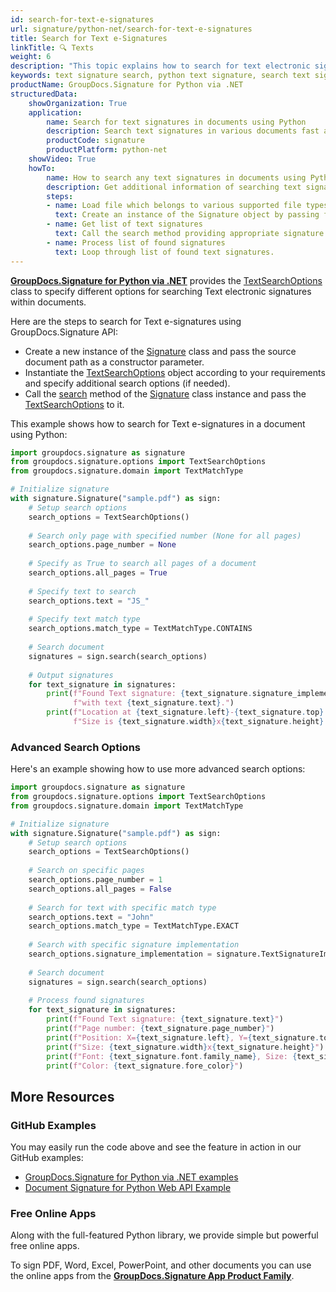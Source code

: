```yaml
---
id: search-for-text-e-signatures
url: signature/python-net/search-for-text-e-signatures
title: Search for Text e-Signatures
linkTitle: 🔍 Texts
weight: 6
description: "This topic explains how to search for text electronic signatures within document pages using GroupDocs.Signature for Python via .NET API."
keywords: text signature search, python text signature, search text signatures
productName: GroupDocs.Signature for Python via .NET
structuredData:
    showOrganization: True
    application:    
        name: Search for text signatures in documents using Python    
        description: Search text signatures in various documents fast and easily with Python language and GroupDocs.Signature for Python via .NET APIs
        productCode: signature
        productPlatform: python-net 
    showVideo: True
    howTo:
        name: How to search any text signatures in documents using Python 
        description: Get additional information of searching text signatures in documents with Python
        steps:
        - name: Load file which belongs to various supported file types
          text: Create an instance of the Signature object by passing file path or stream as a constructor parameter.
        - name: Get list of text signatures 
          text: Call the search method providing appropriate signature type.
        - name: Process list of found signatures
          text: Loop through list of found text signatures.
---
```

[**GroupDocs.Signature for Python via .NET**](https://products.groupdocs.com/signature/python-net) provides the [TextSearchOptions](https://reference.groupdocs.com/signature/python-net/groupdocs.signature.options/textsearchoptions) class to specify different options for searching Text electronic signatures within documents.

Here are the steps to search for Text e-signatures using GroupDocs.Signature API:

* Create a new instance of the [Signature](https://reference.groupdocs.com/signature/python-net/groupdocs.signature/signature) class and pass the source document path as a constructor parameter.
* Instantiate the [TextSearchOptions](https://reference.groupdocs.com/signature/python-net/groupdocs.signature.options/textsearchoptions) object according to your requirements and specify additional search options (if needed).
* Call the [search](https://reference.groupdocs.com/signature/python-net/groupdocs.signature/signature/search) method of the [Signature](https://reference.groupdocs.com/signature/python-net/groupdocs.signature/signature) class instance and pass the [TextSearchOptions](https://reference.groupdocs.com/signature/python-net/groupdocs.signature.options/textsearchoptions) to it.

This example shows how to search for Text e-signatures in a document using Python:

```python
import groupdocs.signature as signature
from groupdocs.signature.options import TextSearchOptions
from groupdocs.signature.domain import TextMatchType

# Initialize signature
with signature.Signature("sample.pdf") as sign:
    # Setup search options
    search_options = TextSearchOptions()
    
    # Search only page with specified number (None for all pages)
    search_options.page_number = None
    
    # Specify as True to search all pages of a document
    search_options.all_pages = True
    
    # Specify text to search
    search_options.text = "JS_"
    
    # Specify text match type
    search_options.match_type = TextMatchType.CONTAINS
    
    # Search document
    signatures = sign.search(search_options)
    
    # Output signatures
    for text_signature in signatures:
        print(f"Found Text signature: {text_signature.signature_implementation} "
              f"with text {text_signature.text}.")
        print(f"Location at {text_signature.left}-{text_signature.top}. "
              f"Size is {text_signature.width}x{text_signature.height}.")
```

### Advanced Search Options

Here's an example showing how to use more advanced search options:

```python
import groupdocs.signature as signature
from groupdocs.signature.options import TextSearchOptions
from groupdocs.signature.domain import TextMatchType

# Initialize signature
with signature.Signature("sample.pdf") as sign:
    # Setup search options
    search_options = TextSearchOptions()
    
    # Search on specific pages
    search_options.page_number = 1
    search_options.all_pages = False
    
    # Search for text with specific match type
    search_options.text = "John"
    search_options.match_type = TextMatchType.EXACT
    
    # Search with specific signature implementation
    search_options.signature_implementation = signature.TextSignatureImplementation.NATIVE
    
    # Search document
    signatures = sign.search(search_options)
    
    # Process found signatures
    for text_signature in signatures:
        print(f"Found Text signature: {text_signature.text}")
        print(f"Page number: {text_signature.page_number}")
        print(f"Position: X={text_signature.left}, Y={text_signature.top}")
        print(f"Size: {text_signature.width}x{text_signature.height}")
        print(f"Font: {text_signature.font.family_name}, Size: {text_signature.font.size}")
        print(f"Color: {text_signature.fore_color}")
```

<!-- ### Advanced Usage Topics

To learn more about document eSign features, please refer to the [advanced usage section]({{< ref "signature/python-net/developer-guide/advanced-usage/_index.md" >}}). -->
## More Resources

### GitHub Examples

You may easily run the code above and see the feature in action in our GitHub examples:

* [GroupDocs.Signature for Python via .NET examples](https://github.com/groupdocs-signature/GroupDocs.Signature-for-Python-via-.NET)
* [Document Signature for Python Web API Example](https://github.com/groupdocs-signature/GroupDocs.Signature-for-Python-via-.NET-Web-API)

### Free Online Apps

Along with the full-featured Python library, we provide simple but powerful free online apps.

To sign PDF, Word, Excel, PowerPoint, and other documents you can use the online apps from the **[GroupDocs.Signature App Product Family](https://products.groupdocs.app/signature/family)**.